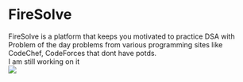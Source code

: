 # FireSolve
FireSolve is a platform that keeps you motivated to practice DSA with Problem of the day problems from various programming sites like CodeChef, CodeForces that dont have potds.
<br>
I am still working on it <br>
![](https://geps.dev/progress/25)

